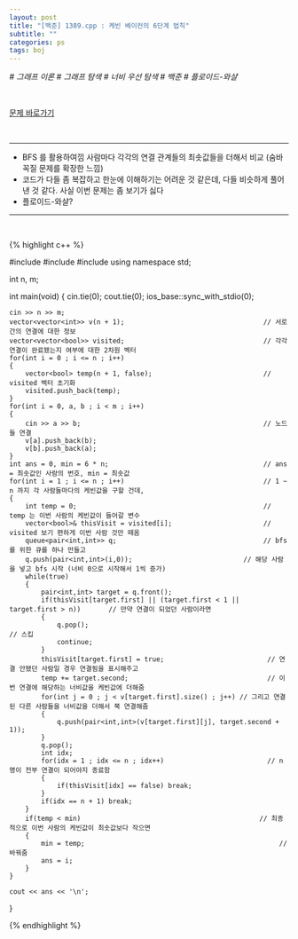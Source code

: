 ```yaml
---
layout: post
title: "[백준] 1389.cpp : 케빈 베이컨의 6단계 법칙"
subtitle: ""
categories: ps
tags: boj
---
```


*# 그래프 이론 # 그래프 탐색 # 너비 우선 탐색 # 백준 # 플로이드-와샬*

<br>

[문제 바로가기](https://www.acmicpc.net/problem/1389)

<br>

---

- BFS 를 활용하여낌 사람마다 각각의 연결 관계들의 최솟값들을 더해서 비교 (숨바꼭질 문제를 확장한 느낌)
- 코드가 다들 좀 복잡하고 한눈에 이해하기는 어려운 것 같은데, 다들 비슷하게 풀어낸 것 같다. 사실 이번 문제는 좀 보기가 싫다
- 플로이드-와샬?

---
<br>

{% highlight c++ %}

#include <iostream>
#include <vector>
#include <queue>
using namespace std;

int n, m;

int main(void)
{
    cin.tie(0);
    cout.tie(0);
    ios_base::sync_with_stdio(0);

    cin >> n >> m;
    vector<vector<int>> v(n + 1);                                   // 서로 간의 연결에 대한 정보
    vector<vector<bool>> visited;                                   // 각각 연결이 완료됐는지 여부에 대한 2차원 벡터
    for(int i = 0 ; i <= n ; i++)
    {
        vector<bool> temp(n + 1, false);                            // visited 벡터 초기화
        visited.push_back(temp);
    }
    for(int i = 0, a, b ; i < m ; i++)
    {
        cin >> a >> b;                                              // 노드들 연결
        v[a].push_back(b);
        v[b].push_back(a);
    }
    int ans = 0, min = 6 * n;                                       // ans = 최솟값인 사람의 번호, min = 최솟값
    for(int i = 1 ; i <= n ; i++)                                   // 1 ~ n 까지 각 사람들마다의 케빈값을 구할 건데,
    {
        int temp = 0;                                               // temp 는 이번 사람의 케빈값이 들어갈 변수
        vector<bool>& thisVisit = visited[i];                       // visited 보기 편하게 이번 사람 것만 떼옴
        queue<pair<int,int>> q;                                     // bfs 를 위한 큐를 하나 만들고
        q.push(pair<int,int>(i,0));                            // 해당 사람을 넣고 bfs 시작 (너비 0으로 시작해서 1씩 증가)
        while(true)
        {
            pair<int,int> target = q.front();                       
            if(thisVisit[target.first] || (target.first < 1 || target.first > n))       // 만약 연결이 되었던 사람이라면
            {
                q.pop();                                                                // 스킵
                continue;
            }                                           
            thisVisit[target.first] = true;                          // 연결 안됐던 사람일 경우 연결됨을 표시해주고
            temp += target.second;                                   // 이번 연결에 해당하는 너비값을 케빈값에 더해줌
            for(int j = 0 ; j < v[target.first].size() ; j++) // 그리고 연결된 다른 사람들을 너비값을 더해서 쭉 연결해줌
            {
                q.push(pair<int,int>(v[target.first][j], target.second + 1));
            }
            q.pop();
            int idx;
            for(idx = 1 ; idx <= n ; idx++)                          // n 명이 전부 연결이 되어야지 종료함
            {
                if(thisVisit[idx] == false) break;
            }
            if(idx == n + 1) break;
        }
        if(temp < min)                                             // 최종적으로 이번 사람의 케빈값이 최솟값보다 작으면
        {                                                                
            min = temp;                                                 // 바꿔줌
            ans = i;
        }
    }

    cout << ans << '\n';
}

{% endhighlight %}

